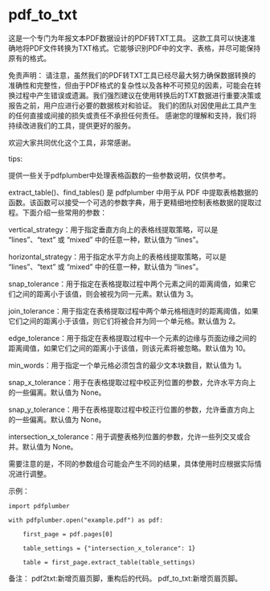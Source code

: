 # pdf_to_txt
这是一个专门为年报文本PDF数据设计的PDF转TXT工具。
这款工具可以快速准确地将PDF文件转换为TXT格式。它能够识别PDF中的文字、表格，并尽可能保持原有的格式。

免责声明：
请注意，虽然我们的PDF转TXT工具已经尽最大努力确保数据转换的准确性和完整性，但由于PDF格式的复杂性以及各种不可预见的因素，可能会在转换过程中产生错误或遗漏。我们强烈建议在使用转换后的TXT数据进行重要决策或报告之前，用户应进行必要的数据核对和验证。
我们的团队对因使用此工具产生的任何直接或间接的损失或责任不承担任何责任。
感谢您的理解和支持，我们将持续改进我们的工具，提供更好的服务。


欢迎大家共同优化这个工具，非常感谢。

tips:

提供一些关于pdfplumber中处理表格函数的一些参数说明，仅供参考。

extract_table()、find_tables() 是 pdfplumber 中用于从 PDF 中提取表格数据的函数。该函数可以接受一个可选的参数字典，用于更精细地控制表格数据的提取过程。下面介绍一些常用的参数：

vertical_strategy：用于指定垂直方向上的表格线提取策略，可以是 “lines”、“text” 或 “mixed” 中的任意一种，默认值为 “lines”。

horizontal_strategy：用于指定水平方向上的表格线提取策略，可以是 “lines”、“text” 或 “mixed” 中的任意一种，默认值为 “lines”。

snap_tolerance：用于指定在表格提取过程中两个元素之间的距离阈值，如果它们之间的距离小于该值，则会被视为同一元素。默认值为 3。

join_tolerance：用于指定在表格提取过程中两个单元格相连时的距离阈值，如果它们之间的距离小于该值，则它们将被合并为同一个单元格。默认值为 2。

edge_tolerance：用于指定在表格提取过程中一个元素的边缘与页面边缘之间的距离阈值，如果它们之间的距离小于该值，则该元素将被忽略。默认值为 10。

min_words：用于指定一个单元格必须包含的最少文本块数目，默认值为 1。

snap_x_tolerance：用于在表格提取过程中校正列位置的参数，允许水平方向上的一些偏离。默认值为 None。

snap_y_tolerance：用于在表格提取过程中校正行位置的参数，允许垂直方向上的一些偏离。默认值为 None。

intersection_x_tolerance：用于调整表格列位置的参数，允许一些列交叉或合并。默认值为 None。

需要注意的是，不同的参数组合可能会产生不同的结果，具体使用时应根据实际情况进行调整。

示例：

    import pdfplumber

    with pdfplumber.open("example.pdf") as pdf:

        first_page = pdf.pages[0]
        
        table_settings = {"intersection_x_tolerance": 1}
        
        table = first_page.extract_table(table_settings)
    
备注：
pdf2txt:新增页眉页脚，重构后的代码。
pdf_to_txt:新增页眉页脚。



